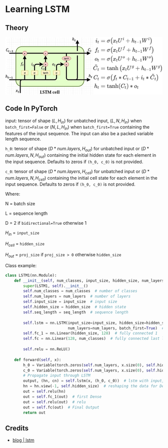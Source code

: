 # Learning LSTM

## Theory

<p align="center">
  <img src="static/g1.png" />
</p>

## Code In PyTorch

input: tensor of shape $(L, H_{in})$ for unbatched input, $(L, N, H_{in})$ when `batch_first=False` or $(N, L, H_{in})$ 
when `batch_first=True` containing the features of the input sequence. 
The input can also be a packed variable length sequence.

`h_0`: tensor of shape $(D * num.layers, H_{out})$ for unbatched input or $(D * num.layers, N, H_{out})$ 
containing the initial hidden state for each element in the input sequence. 
Defaults to zeros if `(h_0, c_0)` is not provided.

`c_0`: tensor of shape $(D * num.layers, H_{cell})$  for unbatched input or $(D * num.layers, N, H_{cell})$ 
containing the initial cell state for each element in the input sequence. 
Defaults to zeros if `(h_0, c_0)` is not provided.

Where:

N = batch size

L = sequence length

D = 2 if `bidirectional=True` otherwise 1

$H_{in}$ = `input_size`

$H_{cell}$ = `hidden_size`

$H_{out}$ = `proj_size` if `proj_size > 0` otherwise `hidden_size`


Class example:

```python
class LSTM1(nn.Module):
    def __init__(self, num_classes, input_size, hidden_size, num_layers, seq_length):
        super(LSTM1, self).__init__()
        self.num_classes = num_classes  # number of classes
        self.num_layers = num_layers  # number of layers
        self.input_size = input_size  # input size
        self.hidden_size = hidden_size  # hidden state
        self.seq_length = seq_length  # sequence length

        self.lstm = nn.LSTM(input_size=input_size, hidden_size=hidden_size,
                            num_layers=num_layers, batch_first=True)  # lstm
        self.fc_1 = nn.Linear(hidden_size, 128)  # fully connected 1
        self.fc = nn.Linear(128, num_classes)  # fully connected last layer

        self.relu = nn.ReLU()

    def forward(self, x):
        h_0 = Variable(torch.zeros(self.num_layers, x.size(0), self.hidden_size))  # hidden state
        c_0 = Variable(torch.zeros(self.num_layers, x.size(0), self.hidden_size))  # internal state
        # Propagate input through LSTM
        output, (hn, cn) = self.lstm(x, (h_0, c_0))  # lstm with input, hidden, and internal state
        hn = hn.view(-1, self.hidden_size)  # reshaping the data for Dense layer next
        out = self.relu(hn)
        out = self.fc_1(out)  # first Dense
        out = self.relu(out)  # relu
        out = self.fc(out)  # Final Output
        return out
```

## Credits

- [blog | lstm](https://cnvrg.io/pytorch-lstm/)